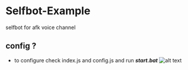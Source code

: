 # Selfbot-Example
selfbot for afk voice channel

## config ?
- to configure check index.js and config.js and run  ***start.bat***
![alt text](https://cdn.discordapp.com/attachments/1015736130097905725/1021270027103633469/bandicam_2022-09-19_05-58-46-579.gif)



